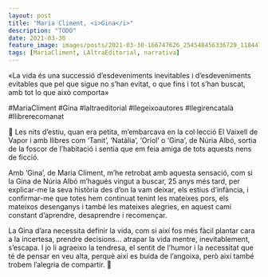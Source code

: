 ```yaml
---
layout: post
title: "Maria Climent, <i>Gina</i>"
description: "TODO"
date: 2021-03-30
feature_image: images/posts/2021-03-30-166747626_254548456336729_1184479591582847451_n_17911203805723526.jpg
tags: [MariaCliment, LAltraEditorial, narrativa]
---
```


«La vida és una successió d’esdeveniments inevitables i d’esdeveniments evitables que pel que sigue no s’han evitat, o que fins i tot s’han buscat, amb tot lo que això comporta»
<!--more-->

#MariaCliment #Gina #laltraeditorial #llegeixoautores #llegirencatalà #llibrerecomanat

💙 Les nits d’estiu, quan era petita, m’embarcava en la col·lecció El Vaixell de Vapor i amb llibres com ‘Tanit’, ‘Natàlia’, ‘Oriol’ o ‘Gina’, de Núria Albó, sortia de la foscor de l’habitació i sentia que em feia amiga de tots aquests nens de ficció.

Amb ‘Gina’, de Maria Climent, m’he retrobat amb aquesta sensació, com si la Gina de Núria Albó m’hagués vingut a buscar, 25 anys més tard, per explicar-me la seva història des d’on la vam deixar, els estius d’infància, i confirmar-me que totes hem continuat tenint les mateixes pors, els mateixos desenganys i també les mateixes alegries, en aquest camí constant d’aprendre, desaprendre i recomençar.

La Gina d’ara necessita definir la vida, com si així fos més fàcil plantar cara a la incertesa, prendre decisions... atrapar la vida mentre, inevitablement, s’escapa. I jo li agraeixo la tendresa, el sentit de l’humor i la necessitat que té de pensar en veu alta, perquè així es buida de l’angoixa, però així també trobem l’alegria de compartir. 💙
